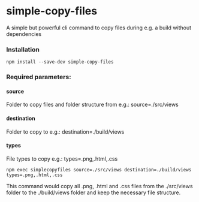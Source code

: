 # simple-copy-files
A simple but powerful cli command to copy files during e.g. a build without dependencies


### Installation

```
npm install --save-dev simple-copy-files
```

### Required parameters:

#### source
Folder to copy files and folder structure from
e.g.: source=./src/views

#### destination
Folder to copy to
e.g.: destination=./build/views

#### types
File types to copy
e.g.: types=.png,.html,.css

```
npm exec simplecopyfiles source=./src/views destination=./build/views types=.png,.html,.css
```

This command would copy all .png, .html and .css files from the ./src/views folder to the ./build/views folder and keep the necessary file structure.